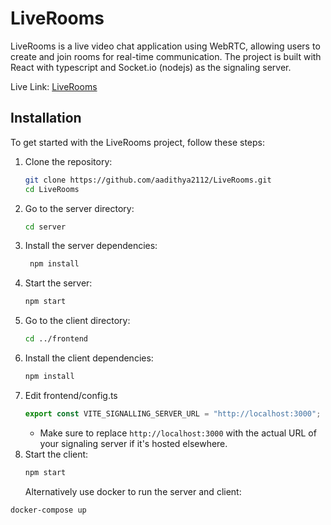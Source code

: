 # LiveRooms

LiveRooms is a live video chat application using WebRTC, allowing users to create and join rooms for real-time communication. The project is built with React with typescript and Socket.io (nodejs) as the signaling server.

Live Link: [LiveRooms](https://rooms.aadithya.tech/)

## Installation

To get started with the LiveRooms project, follow these steps:

1. Clone the repository:
   ```bash
   git clone https://github.com/aadithya2112/LiveRooms.git
   cd LiveRooms
   ```
2. Go to the server directory:
   ```bash
   cd server
   ```
3. Install the server dependencies:
   ```bash
    npm install
   ```
4. Start the server:
   ```bash
   npm start
   ```
5. Go to the client directory:
   ```bash
   cd ../frontend
   ```
6. Install the client dependencies:
   ```bash
   npm install
   ```
7. Edit frontend/config.ts
   ```typescript
   export const VITE_SIGNALLING_SERVER_URL = "http://localhost:3000";
   ```
   - Make sure to replace `http://localhost:3000` with the actual URL of your signaling server if it's hosted elsewhere.
8. Start the client:
   ```bash
   npm start
   ```
   Alternatively use docker to run the server and client:

```bash
docker-compose up
```
